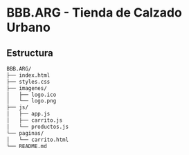 # BBB.ARG - Tienda de Calzado Urbano

## Estructura

```bash
BBB.ARG/
├── index.html
├── styles.css
├── imagenes/
│   ├── logo.ico
│   └── logo.png
├── js/
│   ├── app.js
│   ├── carrito.js
│   └── productos.js
└── paginas/
│   └── carrito.html
└── README.md
```


 
